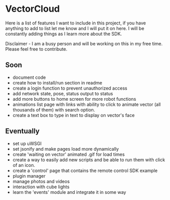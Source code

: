 # VectorCloud
Here is a list of features I want to include in this project, if you have
anything to add to list let me know and I will put it on here. I will be constantly adding things as I learn more about the SDK.

Disclaimer - I am a busy person and will be working on this in my free time. Please feel free to
contribute.

## Soon
* document code
* create how to install/run section in readme
* create a login function to prevent unauthorized access
* add network state, pose, status output to status
* add more buttons to home screen for more robot functions
* animations list page with links with ability to click to animate vector (all thousands of them) with search option.
* create a text box to type in text to display on vector's face


## Eventually
* set up uWSGI
* set jsonify and make pages load more dynamically
* create 'waiting on vector' animated .gif for load times
* create a way to easily add new scripts and be able to run them with click of an icon.
* create a 'control' page that contains the remote control SDK example
* plugin manager
* manage photos and videos
* interaction with cube lights
* learn the 'events' module and integrate it in some way
